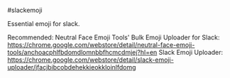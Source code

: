 #slackemoji

Essential emoji for slack. 

Recommended:
Neutral Face Emoji Tools' Bulk Emoji Uploader for Slack: https://chrome.google.com/webstore/detail/neutral-face-emoji-tools/anchoacphlfbdomdlomnbbfhcmcdmjej?hl=en
Slack Emoji Uploader: https://chrome.google.com/webstore/detail/slack-emoji-uploader/jfacjbibcobdehekkieokkloinlfdomg


